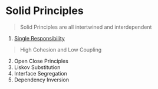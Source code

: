 # Solid Principles
> Solid Principles are all intertwined and interdependent
1. [Single Responsibility](https://github.com/AnuragKSinha/solidPrinciples/tree/main/docs/SRP/README.md)
  > High Cohesion and Low Coupling 
2. Open Close Principles
3. Liskov Substitution
4. Interface Segregation 
5. Dependency Inversion
